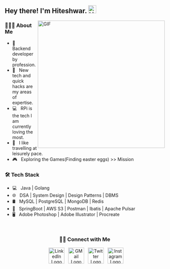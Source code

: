 <h2> Hey there! I'm Hiteshwar. <img src="https://raw.githubusercontent.com/hiteshwarmehla21/hiteshwarmehla21/master/Hi.gif" width="25" alt="Hi GIF"></h2>
<img align="right" alt="GIF" src="https://github.com/hiteshwarmehla21/hiteshwarmehla21/blob/master/gif4.gif?raw=true" width="400"/>

<!-- https://raw.githubusercontent.com/hiteshwarmehla21/hiteshwarmehla21/master/gif3.gif -->

<h3> 👨🏻‍💻 About Me </h3>

- 💼 &nbsp; Backend developer by profession.
- 🤔 &nbsp; New tech and quick hacks are my areas of expertise.
- 💻 &nbsp; RPi is the tech I am currently loving the most.
- 🌱 &nbsp; I like travelling at leisurely pace. 
- 🎮 &nbsp; Exploring the Games(Finding easter eggs) >> Mission

<h3>🛠 Tech Stack</h3>

- 💻 &nbsp; Java | Golang 
- 🌐 &nbsp; DSA | System Design | Design Patterns | DBMS
- 🛢 &nbsp; MySQL | PostgreSQL | MongoDB | Redis
- 🔧 &nbsp; SpringBoot | AWS S3 | Postman | Ibatis | Apache Pulsar
- 🖥 &nbsp; Adobe Photoshop | Adobe Illustrator | Procreate

<br>

<h3 align="center"> 🤝🏻 Connect with Me </h3>

<p align="center">
&nbsp; <a href="https://www.linkedin.com/in/hiteshwarmehla/" target="_blank" rel="noopener noreferrer"><img src="https://img.icons8.com/plasticine/100/000000/linkedin.png" width="50" alt="LinkedIn Logo"/></a>
&nbsp; <a href="mailto:hiteshwar.mehla@gmail.com" target="_blank" rel="noopener noreferrer"><img src="https://img.icons8.com/plasticine/100/000000/gmail.png" alt="GMail Logo"  width="50" /></a>
&nbsp; <a href="https://twitter.com/hiteshwarmehla?s=09" target="_blank" rel="noopener noreferrer"><img src="https://img.icons8.com/plasticine/100/000000/twitter.png" alt="Twitter Logo" width="50" /></a>  
&nbsp; <a href="https://www.instagram.com/hiteshwarmehla/" target="_blank" rel="noopener noreferrer"><img src="https://img.icons8.com/plasticine/100/000000/instagram-new.png" alt="Instagram Logo" width="50" /></a>  
</p>

